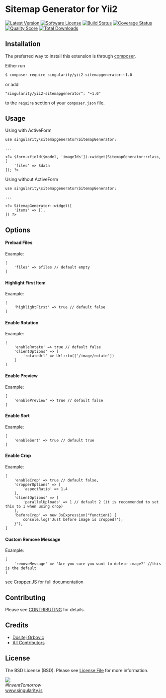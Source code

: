 # Sitemap Generator for Yii2

[![Latest Version](https://img.shields.io/github/tag/singularity-is/yii2-sitemapgenerator.svg?style=flat-square&label=release)](https://github.com/singularity-is/yii2-sitemapgenerator/tags)
[![Software License](https://img.shields.io/badge/license-MIT-brightgreen.svg?style=flat-square)](LICENSE.md)
[![Build Status](https://img.shields.io/travis/singularity/yii2-sitemapgenerator/master.svg?style=flat-square)](https://travis-ci.org/singularity/yii2-sitemapgenerator)
[![Coverage Status](https://img.shields.io/scrutinizer/coverage/g/singularity/yii2-sitemapgenerator.svg?style=flat-square)](https://scrutinizer-ci.com/g/singularity/yii2-sitemapgenerator/code-structure)
[![Quality Score](https://img.shields.io/scrutinizer/g/singularity/yii2-sitemapgenerator.svg?style=flat-square)](https://scrutinizer-ci.com/g/singularity/yii2-sitemapgenerator)
[![Total Downloads](https://img.shields.io/packagist/dt/singularity/yii2-sitemapgenerator.svg?style=flat-square)](https://packagist.org/packages/singularity/yii2-sitemapgenerator)

## Installation

The preferred way to install this extension is through [composer](http://getcomposer.org/download/).

Either run

```bash
$ composer require singularity/yii2-sitemapgenerator:~1.0
```

or add

```
"singularity/yii2-sitemapgenerator": "~1.0"
```

to the `require` section of your `composer.json` file.

## Usage

Using with ActiveForm

```
use singularity\sitemapgenerator\SitemapGenerator;

...

<?= $form->field($model, 'imageIds'])->widget(SitemapGenerator::class, [
    'files' => $data
]); ?>
```

Using without ActiveForm

```
use singularity\sitemapgenerator\SitemapGenerator;

...

<?= SitemapGenerator::widget([
    'items' => [],
]) ?>
```

## Options

#### Preload Files
Example:
```
[
    'files' => $files // default empty
]
```

#### Highlight First Item
Example:
```
[
    'highlightFirst' => true // default false
]
```

#### Enable Rotation
Example:
```
[
    'enableRotate' => true // default false
    'clientOptions' => [
        'rotateUrl' => Url::to(['/image/rotate'])
    ]
]
```

#### Enable Preview
Example:
```
[
    'enablePreview' => true // default false
]
```

#### Enable Sort
Example:
```
[
    'enableSort' => true // default true
]
```

#### Enable Crop
Example:
```
[
    'enableCrop' => true // default false,
    'cropperOptions' => [
        'aspectRatio' => 1.4
    ],
    'clientOptions' => [
        'parallelUploads' => 1 // default 2 (it is recommended to set this to 1 when using crop)
    ],
    'beforeCrop' => new JsExpression("function() {
        console.log('Just before image is cropped!');
    }"),
]
```

#### Custom Remove Message
Example:
```
[
    'removeMessage' => 'Are you sure you want to delete image?' //this is the default
]
```
see [Cropper.JS](https://github.com/fengyuanchen/cropperjs/blob/master/README.md) for full documentation

## Contributing

Please see [CONTRIBUTING](CONTRIBUTING.md) for details.

## Credits

- [Dositej Grbovic](https://dositej-dev.com)
- [All Contributors](https://github.com/singularity-is/yii2-sitemapgenerator/graphs/contributors)

## License

The BSD License (BSD). Please see [License File](LICENSE.md) for more information.


<a href="https://singularity.is"><img src="http://www.gravatar.com/avatar/8663d48ea6093d2ce917217ceeca1cc2.png"></a><br>
<i>#InventTomorrow</i><br>
<a href="https://www.singularity.is">www.singularity.is</a>